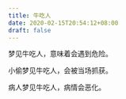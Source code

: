 ```yaml
---
title: 牛吃人
date: 2020-02-15T20:54:12+08:00
draft: false
---
```


梦见牛吃人，意味着会遇到危险。

小偷梦见牛吃人，会被当场抓获。

病人梦见牛吃人，病情会恶化。

